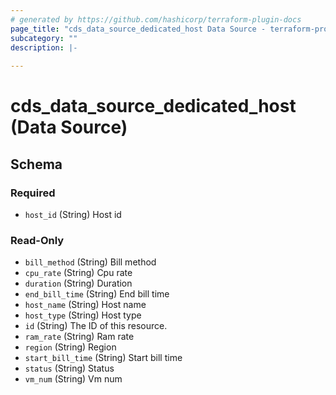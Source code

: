 ```yaml
---
# generated by https://github.com/hashicorp/terraform-plugin-docs
page_title: "cds_data_source_dedicated_host Data Source - terraform-provider-cds"
subcategory: ""
description: |-
  
---
```


# cds_data_source_dedicated_host (Data Source)





<!-- schema generated by tfplugindocs -->
## Schema

### Required

- `host_id` (String) Host id

### Read-Only

- `bill_method` (String) Bill method
- `cpu_rate` (String) Cpu rate
- `duration` (String) Duration
- `end_bill_time` (String) End bill time
- `host_name` (String) Host name
- `host_type` (String) Host type
- `id` (String) The ID of this resource.
- `ram_rate` (String) Ram rate
- `region` (String) Region
- `start_bill_time` (String) Start bill time
- `status` (String) Status
- `vm_num` (String) Vm num
